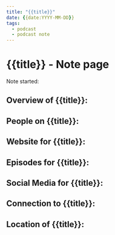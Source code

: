 ```yaml
---
title: "{{title}}"
date: {{date:YYYY-MM-DD}}
tags:
  - podcast
  - podcast note
---
```

# {{title}} - Note page


Note started: 


## Overview of {{title}}:


## People on {{title}}:


## Website for {{title}}:


## Episodes for {{title}}:


## Social Media for {{title}}:


## Connection to {{title}}:


## Location of  {{title}}:


